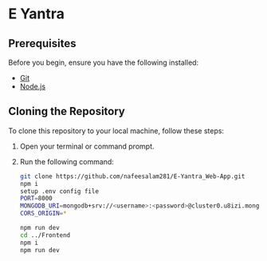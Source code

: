 # E Yantra

## Prerequisites

Before you begin, ensure you have the following installed:

- [Git](https://git-scm.com/)
- [Node.js](https://nodejs.org/) 

## Cloning the Repository

To clone this repository to your local machine, follow these steps:

1. Open your terminal or command prompt.
2. Run the following command:

   ```bash
   git clone https://github.com/nafeesalam281/E-Yantra_Web-App.git
   npm i
   setup .env config file
   PORT=8000
   MONGODB_URI=mongodb+srv://<username>:<password>@cluster0.u8izi.mongodb.net
   CORS_ORIGIN=*

   npm run dev
   cd ../Frontend
   npm i
   npm run dev